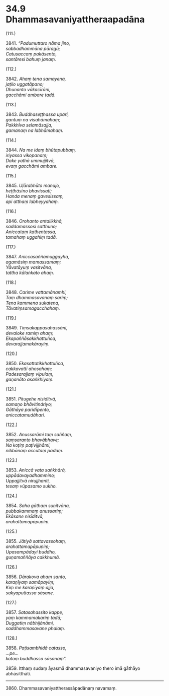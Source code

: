 

# 34.9 Dhammasavaniyattheraapadāna



(111.)

3841\. _“Padumuttaro nāma jino,_  
_sabbadhammāna pāragū;_  
_Catusaccaṃ pakāsento,_  
_santāresi bahuṃ janaṃ._  


(112.)

3842\. _Ahaṃ tena samayena,_  
_jaṭilo uggatāpano;_  
_Dhunanto vākacīrāni,_  
_gacchāmi ambare tadā._  


(113.)

3843\. _Buddhaseṭṭhassa upari,_  
_gantuṃ na visahāmahaṃ;_  
_Pakkhīva selamāsajja,_  
_gamanaṃ na labhāmahaṃ._  


(114.)

3844\. _Na me idaṃ bhūtapubbaṃ,_  
_iriyassa vikopanaṃ;_  
_Dake yathā ummujjitvā,_  
_evaṃ gacchāmi ambare._  


(115.)

3845\. _Uḷārabhūto manujo,_  
_heṭṭhāsīno bhavissati;_  
_Handa menaṃ gavesissaṃ,_  
_api atthaṃ labheyyahaṃ._  


(116.)

3846\. _Orohanto antalikkhā,_  
_saddamassosi satthuno;_  
_Aniccataṃ kathentassa,_  
_tamahaṃ uggahiṃ tadā._  


(117.)

3847\. _Aniccasaññamuggayha,_  
_agamāsiṃ mamassamaṃ;_  
_Yāvatāyuṃ vasitvāna,_  
_tattha kālaṅkato ahaṃ._  


(118.)

3848\. _Carime vattamānamhi,_  
_Taṃ dhammasavanaṃ sariṃ;_  
_Tena kammena sukatena,_  
_Tāvatiṃsamagacchahaṃ._  


(119.)

3849\. _Tiṃsakappasahassāni,_  
_devaloke ramiṃ ahaṃ;_  
_Ekapaññāsakkhattuñca,_  
_devarajjamakārayiṃ._  


(120.)

3850\. _Ekasattatikkhattuñca,_  
_cakkavattī ahosahaṃ;_  
_Padesarajjaṃ vipulaṃ,_  
_gaṇanāto asaṅkhiyaṃ._  


(121.)

3851\. _Pitugehe nisīditvā,_  
_samaṇo bhāvitindriyo;_  
_Gāthāya paridīpento,_  
_aniccatamudāhari._  


(122.)

3852\. _Anussarāmi taṃ saññaṃ,_  
_saṃsaranto bhavābhave;_  
_Na koṭiṃ paṭivijjhāmi,_  
_nibbānaṃ accutaṃ padaṃ._  


(123.)

3853\. _Aniccā vata saṅkhārā,_  
_uppādavayadhammino;_  
_Uppajjitvā nirujjhanti,_  
_tesaṃ vūpasamo sukho._  


(124.)

3854\. _Saha gāthaṃ suṇitvāna,_  
_pubbakammaṃ anussariṃ;_  
_Ekāsane nisīditvā,_  
_arahattamapāpuṇiṃ._  


(125.)

3855\. _Jātiyā sattavassohaṃ,_  
_arahattamapāpuṇiṃ;_  
_Upasampādayi buddho,_  
_guṇamaññāya cakkhumā._  


(126.)

3856\. _Dārakova ahaṃ santo,_  
_karaṇīyaṃ samāpayiṃ;_  
_Kiṃ me karaṇīyaṃ ajja,_  
_sakyaputtassa sāsane._  


(127.)

3857\. _Satasahassito kappe,_  
_yaṃ kammamakariṃ tadā;_  
_Duggatiṃ nābhijānāmi,_  
_saddhammasavane phalaṃ._  


(128.)

3858\. _Paṭisambhidā catasso,_  
_…pe…_  
_kataṃ buddhassa sāsanaṃ”._  


3859\. Itthaṃ sudaṃ āyasmā dhammasavaniyo thero imā gāthāyo abhāsitthāti.

---

3860\. Dhammasavaniyattherassāpadānaṃ navamaṃ.





